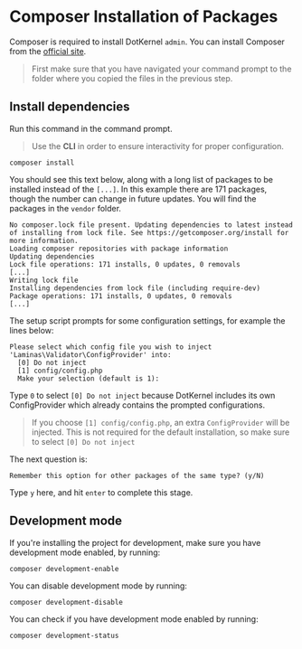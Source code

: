 # Composer Installation of Packages

Composer is required to install DotKernel `admin`. You can install Composer from the [official site](https://getcomposer.org/).

> First make sure that you have navigated your command prompt to the folder where you copied the files in the previous step.

## Install dependencies

Run this command in the command prompt.

> Use the **CLI** in order to ensure interactivity for proper configuration.

```shell
composer install
```

You should see this text below, along with a long list of packages to be installed instead of the `[...]`.
In this example there are 171 packages, though the number can change in future updates.
You will find the packages in the `vendor` folder.

```shell
No composer.lock file present. Updating dependencies to latest instead of installing from lock file. See https://getcomposer.org/install for more information.
Loading composer repositories with package information
Updating dependencies
Lock file operations: 171 installs, 0 updates, 0 removals
[...]
Writing lock file
Installing dependencies from lock file (including require-dev)
Package operations: 171 installs, 0 updates, 0 removals
[...]
```

The setup script prompts for some configuration settings, for example the lines below:

```shell
Please select which config file you wish to inject 'Laminas\Validator\ConfigProvider' into:
  [0] Do not inject
  [1] config/config.php
  Make your selection (default is 1):
```

Type `0` to select `[0] Do not inject` because DotKernel includes its own ConfigProvider which already contains the prompted configurations.

> If you choose `[1] config/config.php`, an extra `ConfigProvider` will be injected.
> This is not required for the default installation, so make sure to select `[0] Do not inject`

The next question is:

`Remember this option for other packages of the same type? (y/N)`

Type `y` here, and hit `enter` to complete this stage.

## Development mode

If you're installing the project for development, make sure you have development mode enabled, by running:

```shell
composer development-enable
```

You can disable development mode by running:

```shell
composer development-disable
```

You can check if you have development mode enabled by running:

```shell
composer development-status
```
